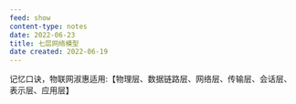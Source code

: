 ```yaml
---
feed: show
content-type: notes
date: 2022-06-23
title: 七层网络模型
date created: 2022-06-19
---
```

记忆口诀，物联网淑惠适用:【物理层、数据链路层、网络层、传输层、会话层、表示层、应用层】
